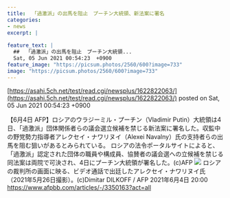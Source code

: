```yaml
---
title:  「過激派」の出馬を阻止　プーチン大統領、新法案に署名  
categories:
- news
excerpt: |
  
feature_text: |
  ##  「過激派」の出馬を阻止　プーチン大統領...
  Sat, 05 Jun 2021 00:54:23  +0900
feature_image: "https://picsum.photos/2560/600?image=733"
image: "https://picsum.photos/2560/600?image=733"
---
```


[https://asahi.5ch.net/test/read.cgi/newsplus/1622822063/](https://asahi.5ch.net/test/read.cgi/newsplus/1622822063/)
posted on Sat, 05 Jun 2021 00:54:23  +0900

<!--more-->

【6月4日 AFP】ロシアのウラジーミル・プーチン（Vladimir Putin）大統領は4日、「過激派」団体関係者らの議会選立候補を禁じる新法案に署名した。収監中の野党勢力指導者アレクセイ・ナワリヌイ（Alexei Navalny）氏の支持者らの出馬を阻む狙いがあるとみられている。 ロシアの法令ポータルサイトによると、「過激派」認定された団体の職員や構成員、協賛者の議会選への立候補を禁じる同法案は両院で可決され、4日にプーチン大統領が署名した。(c)AFP ![](https://afpbb.ismcdn.jp/mwimgs/9/e/810wm/img_9ee4a9cf6ee619ad084a69fac6b9ac6b157064.jpg) ロシアの裁判所の画面に映る、ビデオ通話で出廷したアレクセイ・ナワリヌイ氏（2021年5月26日撮影）。(c)Dimitar DILKOFF / AFP 2021年6月4日 20:00 https://www.afpbb.com/articles/-/3350163?act=all
